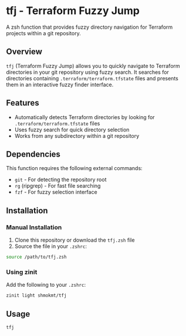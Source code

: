 # tfj - Terraform Fuzzy Jump

A zsh function that provides fuzzy directory navigation for Terraform projects within a git repository.

## Overview

`tfj` (Terraform Fuzzy Jump) allows you to quickly navigate to Terraform directories in your git repository using fuzzy search. It searches for directories containing `.terraform/terraform.tfstate` files and presents them in an interactive fuzzy finder interface.

## Features

- Automatically detects Terraform directories by looking for `.terraform/terraform.tfstate` files
- Uses fuzzy search for quick directory selection
- Works from any subdirectory within a git repository

## Dependencies

This function requires the following external commands:

- `git` - For detecting the repository root
- `rg` (ripgrep) - For fast file searching
- `fzf` - For fuzzy selection interface

## Installation

### Manual Installation

1. Clone this repository or download the `tfj.zsh` file
2. Source the file in your `.zshrc`:

```bash
source /path/to/tfj.zsh
```

### Using zinit

Add the following to your `.zshrc`:

```bash
zinit light shmokmt/tfj
```

## Usage

```bash
tfj
```
